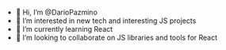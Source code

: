 - 👋 Hi, I’m @DarioPazmino
- 👀 I’m interested in new tech and interesting JS projects
- 🌱 I’m currently learning React
- 💞️ I’m looking to collaborate on JS libraries and tools for React

<!---
DarioPazmino/DarioPazmino is a ✨ special ✨ repository because its `README.md` (this file) appears on your GitHub profile.
You can click the Preview link to take a look at your changes.
--->
